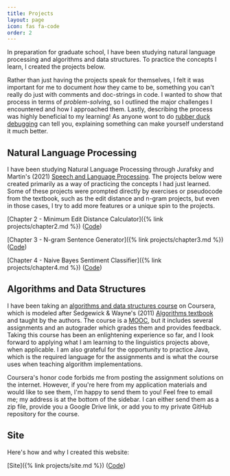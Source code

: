 ```yaml
---
title: Projects
layout: page
icon: fas fa-code
order: 2
---
```

In preparation for graduate school, I have been studying natural language processing and algorithms and data structures. To practice the concepts I learn, I created the projects below.

Rather than just having the projects speak for themselves, I felt it was important for me to document _how_ they came to be, something you can't really do just with comments and doc-strings in code. I wanted to show that process in terms of _problem-solving_, so I outlined the major challenges I encountered and how I approached them. Lastly, describing the process was highly beneficial to my learning! As anyone wont to do [rubber duck debugging](https://en.wikipedia.org/wiki/Rubber_duck_debugging) can tell you, explaining something can make yourself understand it much better.

## Natural Language Processing

I have been studying Natural Language Processing through Jurafsky and Martin's (2021) [Speech and Language Processing](https://web.stanford.edu/~jurafsky/slp3/). The projects below were created primarily as a way of practicing the concepts I had just learned. Some of these projects were prompted directly by exercises or pseudocode from the textbook, such as the edit distance and n-gram projects, but even in those cases, I try to add more features or a unique spin to the projects.   

[Chapter 2 - Minimum Edit Distance Calculator]({% link projects/chapter2.md %}) ([Code](https://github.com/lucasadelino/Learning-Compling/blob/main/Textbooks/Speech%20and%20Language%20Processing%20(Jurafsky%2C%20Martin)/Chapter%202%20-%20Regular%20Expressions%2C%20Text%20Normalization%2C%20Edit%20Distance/mineditbacktrace.py))

[Chapter 3 - N-gram Sentence Generator]({% link projects/chapter3.md %}) ([Code](https://github.com/lucasadelino/Learning-Compling/blob/main/Textbooks/Speech%20and%20Language%20Processing%20(Jurafsky%2C%20Martin)/Chapter%203%20-%20N-gram%20Language%20Models/ngram.py))

[Chapter 4 - Naive Bayes Sentiment Classifier]({% link projects/chapter4.md %}) ([Code](https://github.com/lucasadelino/Learning-Compling/tree/main/Textbooks/Speech%20and%20Language%20Processing%20(Jurafsky%2C%20Martin)/Chapter%204%20-%20Naive%20Bayes%20and%20Sentiment%20Classification))

## Algorithms and Data Structures

I have been taking an [algorithms and data structures course](https://www.coursera.org/learn/algorithms-part1) on Coursera, which is modeled after Sedgewick & Wayne's (2011) [Algorithms textbook](https://algs4.cs.princeton.edu/home/) and taught by the authors. The course is a [MOOC](https://en.wikipedia.org/wiki/Massive_open_online_course), but it includes several assignments and an autograder which grades them and provides feedback. Taking this course has been an enlightening experience so far, and I look forward to applying what I am learning to the linguistics projects above, when applicable. I am also grateful for the opportunity to practice Java, which is the required language for the assignments and is what the course uses when teaching algorithm implementations.

Coursera's honor code forbids me from posting the assignment solutions on the internet. However, if you're here from my application materials and would like to see them, I'm happy to send them to you! Feel free to email me; my address is at the bottom of the sidebar. I can either send them as a zip file, provide you a Google Drive link, or add you to my private GitHub repository for the course. 

## Site

Here's how and why I created this website:

[Site]({% link projects/site.md %}) ([Code](https://github.com/lucasadelino/lucasadelino.github.io))